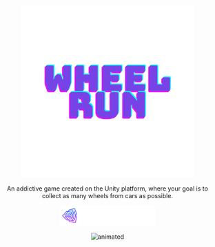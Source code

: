 <p align="center">
  <img src="https://github.com/Vadim-Rudak/ImagesInReadMe/blob/main/Wheel%20Run/WheelRun-removebg-preview.png" width="400" title="logo">
</p>
<div align="center">
  An addictive game created on the Unity platform, where your goal is to collect as many wheels from cars as possible.
  <p></p>
  <img src="https://github.com/Vadim-Rudak/ImagesInReadMe/blob/main/Wheel%20Run/icon_unity.png" width="220" title="unity editor version">
</div>
<p></p>
<p align="center">
  <img src="https://github.com/Vadim-Rudak/ImagesInReadMe/blob/main/Wheel%20Run/game.gif" alt="animated" />
</p>
